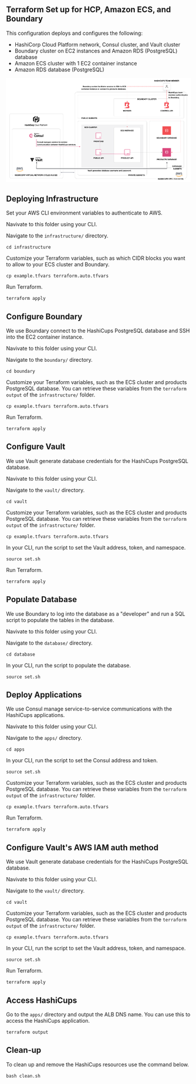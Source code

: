 ## Terraform Set up for HCP, Amazon ECS, and Boundary

This configuration deploys and configures the following:

- HashiCorp Cloud Platform network, Consul cluster, and Vault cluster
- Boundary cluster on EC2 instances and Amazon RDS (PostgreSQL) database
- Amazon ECS cluster with 1 EC2 container instance
- Amazon RDS database (PostgreSQL)

![HashiCups components on ECS](./assets/diagram.png)

## Deploying Infrastructure

Set your AWS CLI environment variables to authenticate to AWS.

Navivate to this folder using your CLI.

Navigate to the `infrastructure/` directory.

```shell
cd infrastructure
```

Customize your Terraform variables, such as which CIDR blocks you
want to allow to your ECS cluster and Boundary.

```shell
cp example.tfvars terraform.auto.tfvars
```

Run Terraform.

```shell
terraform apply
```

## Configure Boundary

We use Boundary connect to the HashiCups PostgreSQL database and
SSH into the EC2 container instance.

Navivate to this folder using your CLI.

Navigate to the `boundary/` directory.

```shell
cd boundary
```

Customize your Terraform variables, such as the ECS cluster
and products PostgreSQL database. You can retrieve these variables
from the `terraform output` of the `infrastructure/` folder.

```shell
cp example.tfvars terraform.auto.tfvars
```

Run Terraform.

```shell
terraform apply
```

## Configure Vault

We use Vault generate database credentials for the HashiCups PostgreSQL
database.

Navivate to this folder using your CLI.

Navigate to the `vault/` directory.

```shell
cd vault
```

Customize your Terraform variables, such as the ECS cluster
and products PostgreSQL database. You can retrieve these variables
from the `terraform output` of the `infrastructure/` folder.

```shell
cp example.tfvars terraform.auto.tfvars
```

In your CLI, run the script to set the Vault address, token, and namespace.

```shell
source set.sh
```

Run Terraform.

```shell
terraform apply
```

## Populate Database

We use Boundary to log into the database as a "developer" and run a SQL script to populate
the tables in the database.

Navivate to this folder using your CLI.

Navigate to the `database/` directory.

```shell
cd database
```

In your CLI, run the script to populate the database.

```shell
source set.sh
```

## Deploy Applications

We use Consul manage service-to-service communications with the HashiCups applications.

Navivate to this folder using your CLI.

Navigate to the `apps/` directory.

```shell
cd apps
```

In your CLI, run the script to set the Consul address and token.

```shell
source set.sh
```

Customize your Terraform variables, such as the ECS cluster
and products PostgreSQL database. You can retrieve these variables
from the `terraform output` of the `infrastructure/` folder.

```shell
cp example.tfvars terraform.auto.tfvars
```

Run Terraform.

```shell
terraform apply
```

## Configure Vault's AWS IAM auth method

We use Vault generate database credentials for the HashiCups PostgreSQL
database.

Navivate to this folder using your CLI.

Navigate to the `vault/` directory.

```shell
cd vault
```

Customize your Terraform variables, such as the ECS cluster
and products PostgreSQL database. You can retrieve these variables
from the `terraform output` of the `infrastructure/` folder.

```shell
cp example.tfvars terraform.auto.tfvars
```

In your CLI, run the script to set the Vault address, token, and namespace.

```shell
source set.sh
```

Run Terraform.

```shell
terraform apply
```

## Access HashiCups

Go to the `apps/` directory and output the ALB DNS name. You can use
this to access the HashiCups application.

```shell
terraform output
```

## Clean-up

To clean up and remove the HashiCups resources use the command below.

```
bash clean.sh
```

